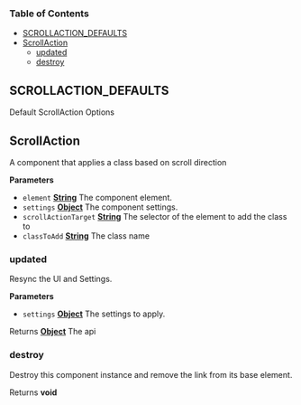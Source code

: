 <!-- Generated by documentation.js. Update this documentation by updating the source code. -->

### Table of Contents

-   [SCROLLACTION_DEFAULTS](#scrollaction_defaults)
-   [ScrollAction](#scrollaction)
    -   [updated](#updated)
    -   [destroy](#destroy)

## SCROLLACTION_DEFAULTS

Default ScrollAction Options

## ScrollAction

A component that applies a class based on scroll direction

**Parameters**

-   `element` **[String](https://developer.mozilla.org/docs/Web/JavaScript/Reference/Global_Objects/String)** The component element.
-   `settings` **[Object](https://developer.mozilla.org/docs/Web/JavaScript/Reference/Global_Objects/Object)** The component settings.
-   `scrollActionTarget` **[String](https://developer.mozilla.org/docs/Web/JavaScript/Reference/Global_Objects/String)** The selector of the element to add the class to
-   `classToAdd` **[String](https://developer.mozilla.org/docs/Web/JavaScript/Reference/Global_Objects/String)** The class name

### updated

Resync the UI and Settings.

**Parameters**

-   `settings` **[Object](https://developer.mozilla.org/docs/Web/JavaScript/Reference/Global_Objects/Object)** The settings to apply.

Returns **[Object](https://developer.mozilla.org/docs/Web/JavaScript/Reference/Global_Objects/Object)** The api

### destroy

Destroy this component instance and remove the link from its base element.

Returns **void** 
